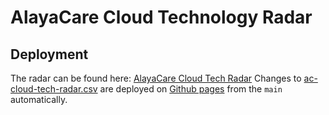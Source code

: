 # AlayaCare Cloud Technology Radar

## Deployment

The radar can be found here: [AlayaCare Cloud Tech Radar](https://radar.thoughtworks.com/?sheetId=https%3A%2F%2Falayacare.github.io%2Falayacare-cloud-radar%2Fac-cloud-tech-radar.csv)
Changes to [ac-cloud-tech-radar.csv](./ac-cloud-tech-radar.csv) are deployed on [Github pages](https://alayacare.github.io/alayacare-cloud-radar/ac-cloud-tech-radar.csv) from the `main` automatically.
